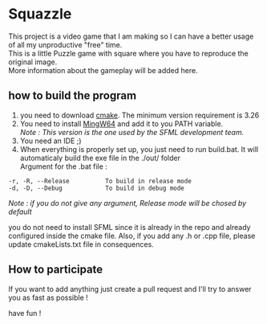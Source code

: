 # Squazzle
This project is a video game that I am making so I can have a better usage of all my unproductive "free" time.<br>
This is a little Puzzle game with square where you have to reproduce the original image.<br>
More information about the gameplay will be added here.<br>

## how to build the program
1. you need to download [cmake](https://cmake.org/download/). The minimum version requirement is 3.26<br>
2. You need to install [MingW64](https://github.com/brechtsanders/winlibs_mingw/releases/download/13.1.0-16.0.5-11.0.0-msvcrt-r5/winlibs-x86_64-posix-seh-gcc-13.1.0-mingw-w64msvcrt-11.0.0-r5.7z) and add it to you PATH variable.<br>
<i>Note : This version is the one used by the SFML development team.</i><br>
3. You need an IDE ;)<br>
4. When everything is properly set up, you just need to run build.bat. It will automaticaly build the exe file in the ./out/ folder<br>
Argument for the .bat file :
```
-r, -R, --Release          To build in release mode
-d, -D, --Debug            To build in debug mode
```
<i>Note : if you do not give any argument, Release mode will be chosed by default</i><br>

you do not need to install SFML since it is already in the repo and already configured inside the cmake file. Also, if you add any .h or .cpp file, 
please update cmakeLists.txt file in consequences. <br>

## How to participate
If you want to add anything just create a pull request and I'll try to answer you as fast as possible ! <br>

have fun !<br>
